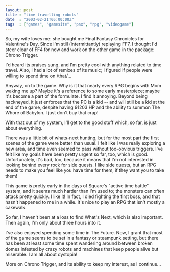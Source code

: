```yaml
---
layout: post
title : "time travelling robots"
date  : "2003-02-21T05:00:00Z"
tags  : ["games", "gamesite", "psx", "rpg", "videogame"]
---
```

So, my wife loves me: she bought me Final Fantasy Chronicles for Valentine's Day.  Since I'm still (intermittantly) replaying FF7, I thought I'd steer clear of FF4 for now and work on the other game in the package: Chrono Trigger.

I'd heard its praises sung, and I'm pretty cool with anything related to time travel.  Also, I had a lot of remixes of its music; I figured if people were willing to spend time on /that/...

Anyway, on to the game.  Why is it that nearly every RPG begins with Mom waking me up?  Maybe it's a reference to some early masterpiece; maybe it's become a part of the formulate.  I find it annoying.  Beyond being hackneyed, it just enforces that the PC is a kid -- and will still be a kid at the end of the game, despite having 91203 HP and the ability to summon The Whore of Babylon. I just don't buy that crap!

With that out of my system, I'll get to the good stuff which, so far, is just about everything.

There was a little bit of whats-next hunting, but for the most part the first scenes of the game were better than usual.  I felt like I was really exploring a new area, and time even seemed to pass without too-obvious triggers.  I've felt like my goals have been pretty urgent so far, too, which is good.  Unfortunately, it's bad, too, because it means that I'm not interested in looking behind every rock for side quests.  I like side quests, but an RPG needs to make you feel like you have time for them, if they want you to take them!

This game is pretty early in the days of Square's "active time battle" system, and it seems much harder than I'm used to; the monsters can often attack pretty quickly.  I like it!  In fact, I died fighting the first boss, and that hasn't happened to me in a while.  It's nice to play an RPG that isn't mostly a cakewalk.

So far, I haven't been at a loss to find What's Next, which is also important. Then again, I'm only about three hours into it.  

I've also enjoyed spending some time in The Future.  Now, I grant that most of the game seems to be set in a fantasy or steampunk setting, but there has been at least some time spent wandering around between broken domes infested by crazy robots and machines that keep people alive but miserable.  I am all about dystopia!

More on Chrono Trigger, and its ability to keep my interest, as I continue...

